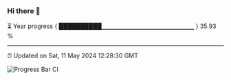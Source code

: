 ### Hi there 👋

⏳ Year progress { ██████████▁▁▁▁▁▁▁▁▁▁▁▁▁▁▁▁▁▁▁▁ } 35.93 %

---

⏰ Updated on Sat, 11 May 2024 12:28:30 GMT

![Progress Bar CI](https://github.com/liununu/liununu/workflows/Progress%20Bar%20CI/badge.svg)
